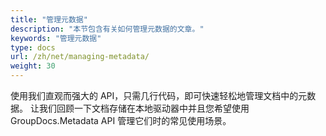 ```yaml
---
title: "管理元数据"
description: "本节包含有关如何管理元数据的文章。"
keywords: "管理元数据"
type: docs
url: /zh/net/managing-metadata/
weight: 30
---
```


使用我们直观而强大的 API，只需几行代码，即可快速轻松地管理文档中的元数据。
让我们回顾一下文档存储在本地驱动器中并且您希望使用 GroupDocs.Metadata API 管理它们时的常见使用场景。




